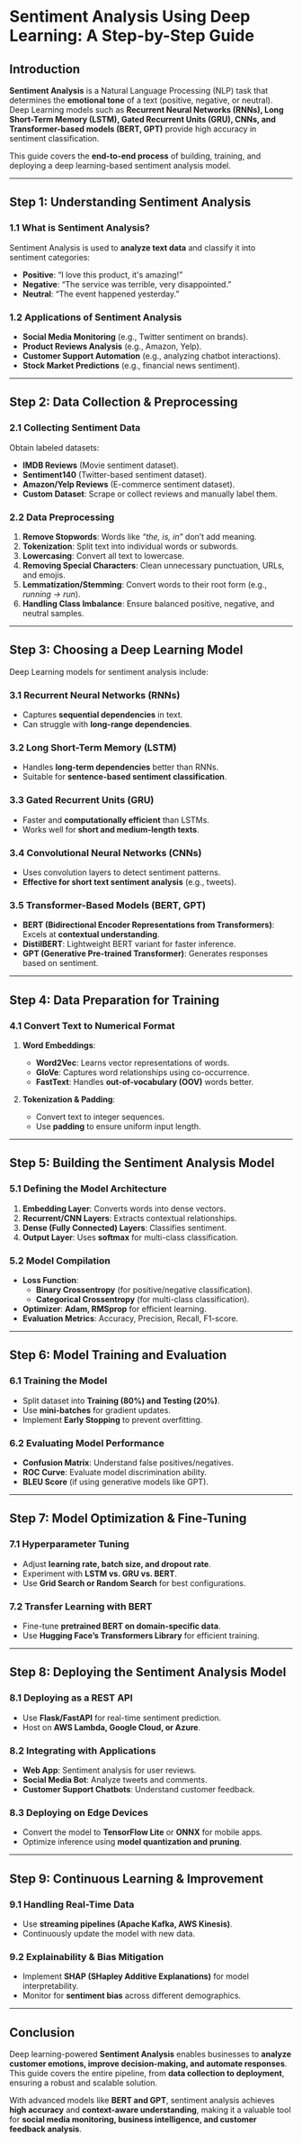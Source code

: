 # Sentiment Analysis Using Deep Learning: A Step-by-Step Guide

## Introduction
**Sentiment Analysis** is a Natural Language Processing (NLP) task that determines the **emotional tone** of a text (positive, negative, or neutral). Deep Learning models such as **Recurrent Neural Networks (RNNs), Long Short-Term Memory (LSTM), Gated Recurrent Units (GRU), CNNs, and Transformer-based models (BERT, GPT)** provide high accuracy in sentiment classification.

This guide covers the **end-to-end process** of building, training, and deploying a deep learning-based sentiment analysis model.

---

## Step 1: Understanding Sentiment Analysis
### 1.1 What is Sentiment Analysis?
Sentiment Analysis is used to **analyze text data** and classify it into sentiment categories:
- **Positive**: “I love this product, it's amazing!”
- **Negative**: “The service was terrible, very disappointed.”
- **Neutral**: “The event happened yesterday.”

### 1.2 Applications of Sentiment Analysis
- **Social Media Monitoring** (e.g., Twitter sentiment on brands).
- **Product Reviews Analysis** (e.g., Amazon, Yelp).
- **Customer Support Automation** (e.g., analyzing chatbot interactions).
- **Stock Market Predictions** (e.g., financial news sentiment).

---

## Step 2: Data Collection & Preprocessing
### 2.1 Collecting Sentiment Data
Obtain labeled datasets:
- **IMDB Reviews** (Movie sentiment dataset).
- **Sentiment140** (Twitter-based sentiment dataset).
- **Amazon/Yelp Reviews** (E-commerce sentiment dataset).
- **Custom Dataset**: Scrape or collect reviews and manually label them.

### 2.2 Data Preprocessing
1. **Remove Stopwords**: Words like *“the, is, in”* don’t add meaning.
2. **Tokenization**: Split text into individual words or subwords.
3. **Lowercasing**: Convert all text to lowercase.
4. **Removing Special Characters**: Clean unnecessary punctuation, URLs, and emojis.
5. **Lemmatization/Stemming**: Convert words to their root form (e.g., *running → run*).
6. **Handling Class Imbalance**: Ensure balanced positive, negative, and neutral samples.

---

## Step 3: Choosing a Deep Learning Model
Deep Learning models for sentiment analysis include:

### 3.1 Recurrent Neural Networks (RNNs)
- Captures **sequential dependencies** in text.
- Can struggle with **long-range dependencies**.

### 3.2 Long Short-Term Memory (LSTM)
- Handles **long-term dependencies** better than RNNs.
- Suitable for **sentence-based sentiment classification**.

### 3.3 Gated Recurrent Units (GRU)
- Faster and **computationally efficient** than LSTMs.
- Works well for **short and medium-length texts**.

### 3.4 Convolutional Neural Networks (CNNs)
- Uses convolution layers to detect sentiment patterns.
- **Effective for short text sentiment analysis** (e.g., tweets).

### 3.5 Transformer-Based Models (BERT, GPT)
- **BERT (Bidirectional Encoder Representations from Transformers)**: Excels at **contextual understanding**.
- **DistilBERT**: Lightweight BERT variant for faster inference.
- **GPT (Generative Pre-trained Transformer)**: Generates responses based on sentiment.

---

## Step 4: Data Preparation for Training
### 4.1 Convert Text to Numerical Format
1. **Word Embeddings**:
   - **Word2Vec**: Learns vector representations of words.
   - **GloVe**: Captures word relationships using co-occurrence.
   - **FastText**: Handles **out-of-vocabulary (OOV)** words better.

2. **Tokenization & Padding**:
   - Convert text to integer sequences.
   - Use **padding** to ensure uniform input length.

---

## Step 5: Building the Sentiment Analysis Model
### 5.1 Defining the Model Architecture
1. **Embedding Layer**: Converts words into dense vectors.
2. **Recurrent/CNN Layers**: Extracts contextual relationships.
3. **Dense (Fully Connected) Layers**: Classifies sentiment.
4. **Output Layer**: Uses **softmax** for multi-class classification.

### 5.2 Model Compilation
- **Loss Function**: 
  - **Binary Crossentropy** (for positive/negative classification).
  - **Categorical Crossentropy** (for multi-class classification).
- **Optimizer**: **Adam, RMSprop** for efficient learning.
- **Evaluation Metrics**: Accuracy, Precision, Recall, F1-score.

---

## Step 6: Model Training and Evaluation
### 6.1 Training the Model
- Split dataset into **Training (80%) and Testing (20%)**.
- Use **mini-batches** for gradient updates.
- Implement **Early Stopping** to prevent overfitting.

### 6.2 Evaluating Model Performance
- **Confusion Matrix**: Understand false positives/negatives.
- **ROC Curve**: Evaluate model discrimination ability.
- **BLEU Score** (if using generative models like GPT).

---

## Step 7: Model Optimization & Fine-Tuning
### 7.1 Hyperparameter Tuning
- Adjust **learning rate, batch size, and dropout rate**.
- Experiment with **LSTM vs. GRU vs. BERT**.
- Use **Grid Search or Random Search** for best configurations.

### 7.2 Transfer Learning with BERT
- Fine-tune **pretrained BERT on domain-specific data**.
- Use **Hugging Face’s Transformers Library** for efficient training.

---

## Step 8: Deploying the Sentiment Analysis Model
### 8.1 Deploying as a REST API
- Use **Flask/FastAPI** for real-time sentiment prediction.
- Host on **AWS Lambda, Google Cloud, or Azure**.

### 8.2 Integrating with Applications
- **Web App**: Sentiment analysis for user reviews.
- **Social Media Bot**: Analyze tweets and comments.
- **Customer Support Chatbots**: Understand customer feedback.

### 8.3 Deploying on Edge Devices
- Convert the model to **TensorFlow Lite** or **ONNX** for mobile apps.
- Optimize inference using **model quantization and pruning**.

---

## Step 9: Continuous Learning & Improvement
### 9.1 Handling Real-Time Data
- Use **streaming pipelines (Apache Kafka, AWS Kinesis)**.
- Continuously update the model with new data.

### 9.2 Explainability & Bias Mitigation
- Implement **SHAP (SHapley Additive Explanations)** for model interpretability.
- Monitor for **sentiment bias** across different demographics.

---

## Conclusion
Deep learning-powered **Sentiment Analysis** enables businesses to **analyze customer emotions, improve decision-making, and automate responses**. This guide covers the entire pipeline, from **data collection to deployment**, ensuring a robust and scalable solution.

With advanced models like **BERT and GPT**, sentiment analysis achieves **high accuracy** and **context-aware understanding**, making it a valuable tool for **social media monitoring, business intelligence, and customer feedback analysis**.

